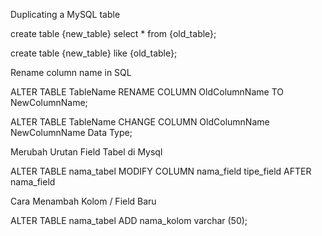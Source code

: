 Duplicating a MySQL table

create table {new_table} select * from {old_table};

create table {new_table} like {old_table};


Rename column name in SQL

ALTER TABLE TableName RENAME COLUMN OldColumnName TO NewColumnName;

ALTER TABLE TableName CHANGE COLUMN OldColumnName NewColumnName Data Type;


Merubah Urutan Field Tabel di Mysql

ALTER TABLE nama_tabel MODIFY COLUMN nama_field tipe_field AFTER nama_field


Cara Menambah Kolom / Field Baru 

ALTER TABLE   nama_tabel   ADD   nama_kolom varchar (50);

